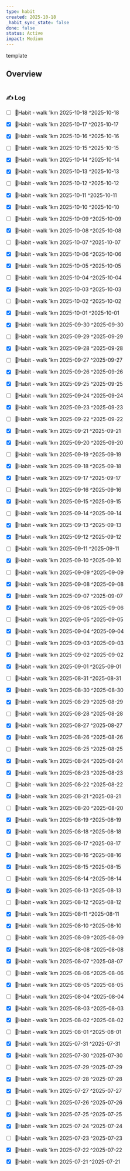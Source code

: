```yaml
---
type: habit
created: 2025-10-18
_habit_sync_state: false
done: false
status: Active
impact: Medium
---
```


template
## Overview
```mindmapos-habit-monthly
```

### ✍️ Log

- [ ] 🔄Habit - walk 1km 2025-10-18 ^2025-10-18
- [x] 🔄Habit - walk 1km 2025-10-17 ^2025-10-17
- [x] 🔄Habit - walk 1km 2025-10-16 ^2025-10-16
- [ ] 🔄Habit - walk 1km 2025-10-15 ^2025-10-15
- [x] 🔄Habit - walk 1km 2025-10-14 ^2025-10-14
- [x] 🔄Habit - walk 1km 2025-10-13 ^2025-10-13
- [ ] 🔄Habit - walk 1km 2025-10-12 ^2025-10-12
- [x] 🔄Habit - walk 1km 2025-10-11 ^2025-10-11
- [x] 🔄Habit - walk 1km 2025-10-10 ^2025-10-10
- [ ] 🔄Habit - walk 1km 2025-10-09 ^2025-10-09
- [x] 🔄Habit - walk 1km 2025-10-08 ^2025-10-08
- [ ] 🔄Habit - walk 1km 2025-10-07 ^2025-10-07
- [x] 🔄Habit - walk 1km 2025-10-06 ^2025-10-06
- [x] 🔄Habit - walk 1km 2025-10-05 ^2025-10-05
- [ ] 🔄Habit - walk 1km 2025-10-04 ^2025-10-04
- [x] 🔄Habit - walk 1km 2025-10-03 ^2025-10-03
- [ ] 🔄Habit - walk 1km 2025-10-02 ^2025-10-02
- [x] 🔄Habit - walk 1km 2025-10-01 ^2025-10-01
- [x] 🔄Habit - walk 1km 2025-09-30 ^2025-09-30
- [ ] 🔄Habit - walk 1km 2025-09-29 ^2025-09-29
- [x] 🔄Habit - walk 1km 2025-09-28 ^2025-09-28
- [ ] 🔄Habit - walk 1km 2025-09-27 ^2025-09-27
- [x] 🔄Habit - walk 1km 2025-09-26 ^2025-09-26
- [x] 🔄Habit - walk 1km 2025-09-25 ^2025-09-25
- [ ] 🔄Habit - walk 1km 2025-09-24 ^2025-09-24
- [x] 🔄Habit - walk 1km 2025-09-23 ^2025-09-23
- [ ] 🔄Habit - walk 1km 2025-09-22 ^2025-09-22
- [x] 🔄Habit - walk 1km 2025-09-21 ^2025-09-21
- [x] 🔄Habit - walk 1km 2025-09-20 ^2025-09-20
- [ ] 🔄Habit - walk 1km 2025-09-19 ^2025-09-19
- [x] 🔄Habit - walk 1km 2025-09-18 ^2025-09-18
- [x] 🔄Habit - walk 1km 2025-09-17 ^2025-09-17
- [ ] 🔄Habit - walk 1km 2025-09-16 ^2025-09-16
- [x] 🔄Habit - walk 1km 2025-09-15 ^2025-09-15
- [ ] 🔄Habit - walk 1km 2025-09-14 ^2025-09-14
- [x] 🔄Habit - walk 1km 2025-09-13 ^2025-09-13
- [x] 🔄Habit - walk 1km 2025-09-12 ^2025-09-12
- [ ] 🔄Habit - walk 1km 2025-09-11 ^2025-09-11
- [x] 🔄Habit - walk 1km 2025-09-10 ^2025-09-10
- [ ] 🔄Habit - walk 1km 2025-09-09 ^2025-09-09
- [x] 🔄Habit - walk 1km 2025-09-08 ^2025-09-08
- [x] 🔄Habit - walk 1km 2025-09-07 ^2025-09-07
- [x] 🔄Habit - walk 1km 2025-09-06 ^2025-09-06
- [ ] 🔄Habit - walk 1km 2025-09-05 ^2025-09-05
- [x] 🔄Habit - walk 1km 2025-09-04 ^2025-09-04
- [ ] 🔄Habit - walk 1km 2025-09-03 ^2025-09-03
- [x] 🔄Habit - walk 1km 2025-09-02 ^2025-09-02
- [x] 🔄Habit - walk 1km 2025-09-01 ^2025-09-01
- [ ] 🔄Habit - walk 1km 2025-08-31 ^2025-08-31
- [x] 🔄Habit - walk 1km 2025-08-30 ^2025-08-30
- [x] 🔄Habit - walk 1km 2025-08-29 ^2025-08-29
- [ ] 🔄Habit - walk 1km 2025-08-28 ^2025-08-28
- [x] 🔄Habit - walk 1km 2025-08-27 ^2025-08-27
- [x] 🔄Habit - walk 1km 2025-08-26 ^2025-08-26
- [ ] 🔄Habit - walk 1km 2025-08-25 ^2025-08-25
- [x] 🔄Habit - walk 1km 2025-08-24 ^2025-08-24
- [x] 🔄Habit - walk 1km 2025-08-23 ^2025-08-23
- [ ] 🔄Habit - walk 1km 2025-08-22 ^2025-08-22
- [x] 🔄Habit - walk 1km 2025-08-21 ^2025-08-21
- [ ] 🔄Habit - walk 1km 2025-08-20 ^2025-08-20
- [x] 🔄Habit - walk 1km 2025-08-19 ^2025-08-19
- [x] 🔄Habit - walk 1km 2025-08-18 ^2025-08-18
- [ ] 🔄Habit - walk 1km 2025-08-17 ^2025-08-17
- [x] 🔄Habit - walk 1km 2025-08-16 ^2025-08-16
- [x] 🔄Habit - walk 1km 2025-08-15 ^2025-08-15
- [ ] 🔄Habit - walk 1km 2025-08-14 ^2025-08-14
- [x] 🔄Habit - walk 1km 2025-08-13 ^2025-08-13
- [ ] 🔄Habit - walk 1km 2025-08-12 ^2025-08-12
- [x] 🔄Habit - walk 1km 2025-08-11 ^2025-08-11
- [x] 🔄Habit - walk 1km 2025-08-10 ^2025-08-10
- [ ] 🔄Habit - walk 1km 2025-08-09 ^2025-08-09
- [x] 🔄Habit - walk 1km 2025-08-08 ^2025-08-08
- [x] 🔄Habit - walk 1km 2025-08-07 ^2025-08-07
- [ ] 🔄Habit - walk 1km 2025-08-06 ^2025-08-06
- [x] 🔄Habit - walk 1km 2025-08-05 ^2025-08-05
- [ ] 🔄Habit - walk 1km 2025-08-04 ^2025-08-04
- [x] 🔄Habit - walk 1km 2025-08-03 ^2025-08-03
- [x] 🔄Habit - walk 1km 2025-08-02 ^2025-08-02
- [ ] 🔄Habit - walk 1km 2025-08-01 ^2025-08-01
- [x] 🔄Habit - walk 1km 2025-07-31 ^2025-07-31
- [x] 🔄Habit - walk 1km 2025-07-30 ^2025-07-30
- [ ] 🔄Habit - walk 1km 2025-07-29 ^2025-07-29
- [x] 🔄Habit - walk 1km 2025-07-28 ^2025-07-28
- [x] 🔄Habit - walk 1km 2025-07-27 ^2025-07-27
- [ ] 🔄Habit - walk 1km 2025-07-26 ^2025-07-26
- [x] 🔄Habit - walk 1km 2025-07-25 ^2025-07-25
- [x] 🔄Habit - walk 1km 2025-07-24 ^2025-07-24
- [ ] 🔄Habit - walk 1km 2025-07-23 ^2025-07-23
- [x] 🔄Habit - walk 1km 2025-07-22 ^2025-07-22
- [x] 🔄Habit - walk 1km 2025-07-21 ^2025-07-21

